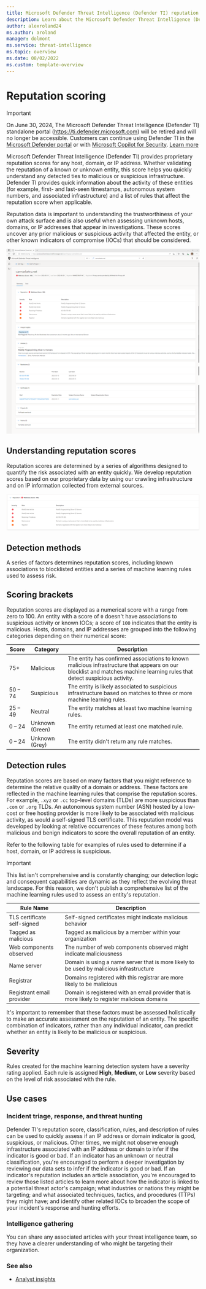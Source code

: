 ```yaml
---
title: Microsoft Defender Threat Intelligence (Defender TI) reputation scoring
description: Learn about the Microsoft Defender Threat Intelligence (Defender TI)'s reputation scoring feature.
author: alexroland24
ms.author: aroland
manager: dolmont
ms.service: threat-intelligence
ms.topic: overview
ms.date: 08/02/2022
ms.custom: template-overview
---
```


# Reputation scoring

>[!IMPORTANT]
> On June 30, 2024, The Microsoft Defender Threat Intelligence (Defender TI) standalone portal (https://ti.defender.microsoft.com) will be retired and will no longer be accessible. Customers can continue using Defender TI in the [Microsoft Defender portal](https://aka.ms/mdti-intel-explorer) or with [Microsoft Copilot for Security](security-copilot-and-defender-threat-intelligence.md). [Learn more](https://aka.ms/mdti-standaloneportal)

Microsoft Defender Threat Intelligence (Defender TI) provides proprietary reputation scores for any host, domain, or IP address. Whether validating the reputation of a known or unknown entity, this score helps you quickly understand any detected ties to malicious or suspicious infrastructure. Defender TI provides quick information about the activity of these entities (for example, first- and last-seen timestamps, autonomous system numbers, and associated infrastructure) and a list of rules that affect the reputation score when applicable.

Reputation data is important to understanding the trustworthiness of your own attack surface and is also useful when assessing unknown hosts, domains, or IP addresses that appear in investigations. These scores uncover any prior malicious or suspicious activity that affected the entity, or other known indicators of compromise (IOCs) that should be considered.

![Reputation Edge Screenshot](media/reputationEdgeScreenshot.png)

## Understanding reputation scores

Reputation scores are determined by a series of algorithms designed to quantify the risk associated with an entity quickly. We develop reputation scores based on our proprietary data by using our crawling infrastructure and on IP information collected from external sources.

![Reputation Summary Card](media/reputationSummaryCard.png)

## Detection methods

A series of factors determines reputation scores, including known associations to blocklisted entities and a series of machine learning rules used to assess risk.

## Scoring brackets

Reputation scores are displayed as a numerical score with a range from zero to 100. An entity with a score of `0` doesn't have associations to suspicious activity or known IOCs; a score of `100` indicates that the entity is malicious. Hosts, domains, and IP addresses are grouped into the following categories depending on their numerical score:

|Score|Category|Description|
|---|---|---|
|75+|Malicious|The entity has confirmed associations to known malicious infrastructure that appears on our blocklist and matches machine learning rules that detect suspicious activity.|
|50 – 74|Suspicious|The entity is likely associated to suspicious infrastructure based on matches to three or more machine learning rules.|
|25 – 49|Neutral|The entity matches at least two machine learning rules.|
|0 – 24|Unknown (Green)|The entity returned at least one matched rule.|
|0 – 24|Unknown (Grey)|The entity didn't return any rule matches.|

## Detection rules

Reputation scores are based on many factors that you might reference to determine the relative quality of a domain or address. These factors are reflected in the machine learning rules that comprise the reputation scores. For example, `.xyz` or `.cc` top-level domains (TLDs) are more suspicious than `.com` or `.org` TLDs. An autonomous system number (ASN) hosted by a low-cost or free hosting provider is more likely to be associated with malicious activity, as would a self-signed TLS certificate. This reputation model was developed by looking at relative occurrences of these features among both malicious and benign indicators to score the overall reputation of an entity.

Refer to the following table for examples of rules used to determine if a host, domain, or IP address is suspicious.

> [!IMPORTANT]
> This list isn't comprehensive and is constantly changing; our detection logic and consequent capabilities are dynamic as they reflect the evolving threat landscape. For this reason, we don't publish a comprehensive list of the machine learning rules used to assess an entity's reputation.

|Rule Name|Description|
|---|---|
|TLS certificate self-signed|Self-signed certificates might indicate malicious behavior|
|Tagged as malicious|Tagged as malicious by a member within your organization|
|Web components observed|The number of web components observed might indicate maliciousness|
|Name server|Domain is using a name server that is more likely to be used by malicious infrastructure|
|Registrar|Domains registered with this registrar are more likely to be malicious|
|Registrant email provider|Domain is registered with an email provider that is more likely to register malicious domains|

It's important to remember that these factors must be assessed holistically to make an accurate assessment on the reputation of an entity. The specific combination of indicators, rather than any individual indicator, can predict whether an entity is likely to be malicious or suspicious.

## Severity

Rules created for the machine learning detection system have a severity rating applied. Each rule is assigned **High**, **Medium**, or **Low** severity based on the level of risk associated with the rule.

## Use cases

### Incident triage, response, and threat hunting

Defender TI's reputation score, classification, rules, and description of rules can be used to quickly assess if an IP address or domain indicator is good, suspicious, or malicious. Other times, we might not observe enough infrastructure associated with an IP address or domain to infer if the indicator is good or bad. If an indicator has an unknown or neutral classification, you're encouraged to perform a deeper investigation by reviewing our data sets to infer if the indicator is good or bad. If an indicator's reputation includes an article association, you're encouraged to review those listed articles to learn more about how the indicator is linked to a potential threat actor's campaign; what industries or nations they might be targeting; and what associated techniques, tactics, and procedures (TTPs) they might have; and identify other related IOCs to broaden the scope of your incident's response and hunting efforts.

### Intelligence gathering

You can share any associated articles with your threat intelligence team, so they have a clearer understanding of who might be targeting their organization.

### See also

- [Analyst insights](analyst-insights.md)